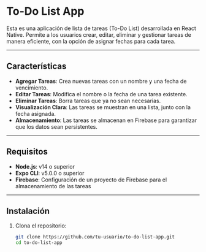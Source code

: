 # To-Do List App

Esta es una aplicación de lista de tareas (To-Do List) desarrollada en React Native. Permite a los usuarios crear, editar, eliminar y gestionar tareas de manera eficiente, con la opción de asignar fechas para cada tarea.

---

## Características

- **Agregar Tareas**: Crea nuevas tareas con un nombre y una fecha de vencimiento.
- **Editar Tareas**: Modifica el nombre o la fecha de una tarea existente.
- **Eliminar Tareas**: Borra tareas que ya no sean necesarias.
- **Visualización Clara**: Las tareas se muestran en una lista, junto con la fecha asignada.
- **Almacenamiento**: Las tareas se almacenan en Firebase para garantizar que los datos sean persistentes.

---

## Requisitos

- **Node.js**: v14 o superior
- **Expo CLI**: v5.0.0 o superior
- **Firebase**: Configuración de un proyecto de Firebase para el almacenamiento de las tareas

---

## Instalación

1. Clona el repositorio:
   ```bash
   git clone https://github.com/tu-usuario/to-do-list-app.git
   cd to-do-list-app
